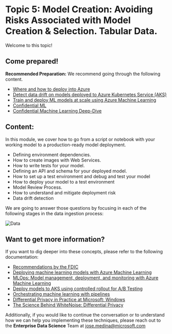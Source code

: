 # Topic 5: Model Creation: Avoiding Risks Associated with Model Creation & Selection. Tabular Data.

Welcome to this topic!

## Come prepared!  

**Recommended Preparation:** We recommend going through the following content. 

- [Where and how to deploy into Azure](https://docs.microsoft.com/en-us/azure/machine-learning/how-to-deploy-and-where)
- [Detect data drift on models deployed to Azure Kubernetes Service (AKS)](https://docs.microsoft.com/en-us/azure/machine-learning/how-to-monitor-data-drift)
- [Train and deploy ML models at scale using Azure Machine Learning](https://github.com/Azure/MachineLearningNotebooks/blob/master/how-to-use-azureml/azure-databricks/amlsdk/build-model-run-history-03.ipynb)
- [Confidential ML](https://channel9.msdn.com/Shows/AI-Show/Confidential-ML?term=confidential%20ml&lang-en=true)
- [Confidential Machine Learning Deep-Dive](https://channel9.msdn.com/Shows/AI-Show/Confidential-Machine-Learning-Deep-Dive?term=confidential%20ml&lang-en=true)

## Content:

In this module, we cover how to go from a script or notebook with your working model to a production-ready model deployment.
- Defining environment dependencies.
- How to create images with Web Services.
- How to write tests for your model.
- Defining an API and schema for your deployed model.
- How to set up a test environment and debug and test your model
- How to deploy your model to a test environment
- Model Review Process.
- How to understand and mitigate deployment risk 
- Data drift detection 




We are going to answer those questions by focusing in each of the following stages in the data ingestion process:

![Data](./Misc/objective_validation_stages_step_mid_3.PNG)

## Want to get more information?

If you want to dig deeper into these concepts, please refer to the following documentation:

- [Recommendations by the FDIC](https://www.fdic.gov/news/financial-institution-letters/2017/fil17022a.pdf)
- [Deploying machine learning models with Azure Machine Learning](https://docs.microsoft.com/en-us/learn/modules/register-and-deploy-model-with-amls/)
- [MLOps: Model management, deployment, and monitoring with Azure Machine Learning](https://docs.microsoft.com/en-us/azure/machine-learning/concept-model-management-and-deployment)
- [Deploy models to AKS using controlled rollout for A/B Testing](https://docs.microsoft.com/en-us/azure/machine-learning/how-to-deploy-azure-kubernetes-service#deploy-models-to-aks-using-controlled-rollout-preview)
- [Orchestrating machine learning with pipelines](https://docs.microsoft.com/en-us/learn/modules/create-pipelines-in-aml/)
- [Differential Privacy in Practice at Microsoft: Windows](https://channel9.msdn.com/Shows/AI-Show/Differential-Privacy-in-Practice-at-Microsoft-Windows)
- [The Science Behind WhiteNoise: Differential Privacy](https://channel9.msdn.com/Shows/AI-Show/The-Science-Behind-WhiteNoise-Differential-Privacy)



Additionally, if you would like to continue the conversation or to understand how we can help you implementing these techniques, please reach out to the **Enterprise Data Science** Team at jose.medina@microsoft.com

